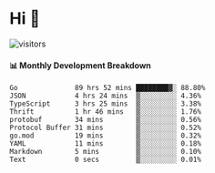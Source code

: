 # Hi 👋
 
![visitors](https://visitor-badge.glitch.me/badge?page_id=sorcererxw.sorcererx)

#### 📊 Monthly Development Breakdown

<!--START_SECTION:waka-->
```text
Go              89 hrs 52 mins ████████▓░ 88.80%
JSON            4 hrs 24 mins  ▒░░░░░░░░░ 4.36%
TypeScript      3 hrs 25 mins  ▒░░░░░░░░░ 3.38%
Thrift          1 hr 46 mins   ▒░░░░░░░░░ 1.76%
protobuf        34 mins        ▒░░░░░░░░░ 0.56%
Protocol Buffer 31 mins        ▒░░░░░░░░░ 0.52%
go.mod          19 mins        ▒░░░░░░░░░ 0.32%
YAML            11 mins        ▒░░░░░░░░░ 0.18%
Markdown        5 mins         ▒░░░░░░░░░ 0.10%
Text            0 secs         ▒░░░░░░░░░ 0.01%
```
<!--END_SECTION:waka-->
